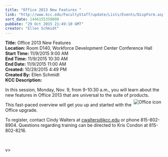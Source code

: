 ```yaml
---
title: "Office 2013 New Features "
link: "http://www.kcc.edu/FacultyStaff/update/Lists/Events/DispForm.aspx?ID=888"
sort_date: 1446155350000
pubDate: "29 Oct 2015 21:49:10 GMT"
creator: "Ellen Schmidt"
---
```


<div><b>Title:</b> Office 2013 New Features </div>
<div><b>Location:</b> Room D140, Workforce Development Center Conference Hall</div>
<div><b>Start Time:</b> 11/9/2015 9:00 AM</div>
<div><b>End Time:</b> 11/9/2015 10:30 AM</div>
<div><b>End Date:</b> 11/9/2015 11:00 AM</div>
<div><b>Created:</b> 10/29/2015 4:49 PM</div>
<div><b>Created By:</b> Ellen Schmidt</div>
<div><b>KCC Description:</b> <div class="ExternalClass87E27F025D994C539C9F1E0E47478A31"><p>​In this session, Monday, Nov. 9, from 9-10:30 a.m., you will learn about the new features in Office 2013 that are universal to the suite of products. <img alt="Office icon" src="/FacultyStaff/update/Documents/office-icon.jpg" style="vertical-align:auto;float:right;margin:5px" /></p>
<p>This fast-paced overview will get you up and started with the Office upgrade.</p>
<p>To register, contact Cindy Walters at <a href="mailto:cwalters@kcc.edu">cwalters@kcc.edu</a> or phone 815-802-8904. Questions regarding training can be directed to Kris Condon at 815-802-8216.</p>
<p> </p></div>
</div>
v></div>
</div>
